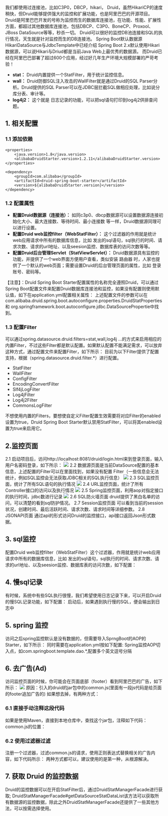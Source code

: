 我们都使用过连接池，比如C3P0，DBCP，hikari， Druid，虽然HikariCP的速度稍快，但Druid能够提供强大的监控和扩展功能，也是阿里巴巴的开源项目。
Druid是阿里巴巴开发的号称为监控而生的数据库连接池，在功能、性能、扩展性方面，都超过其他数据库连接池，包括DBCP、C3P0、BoneCP、Proxool、JBoss DataSource等等，秒杀一切。
Druid可以很好的监控DB池连接和SQL的执行情况，天生就是针对监控而生的DB连接池。
Spring Boot默认数据源HikariDataSource与JdbcTemplate中已经介绍		Spring Boot 2.x默认使用Hikari数据源，可以说Hikari与Driud都是当前Java Web上最优秀的数据源。
而Druid已经在阿里巴巴部署了超过600个应用，经过好几年生产环境大规模部署的严苛考验！

- **stat：** Druid内置提供一个StatFilter，用于统计监控信息。
- **wall：** Druid防御SQL注入攻击的WallFilter就是通过Druid的SQL Parser分析。Druid提供的SQL Parser可以在JDBC层拦截SQL做相应处理，比如说分库分表、审计等。
- **log4j2：** 这个就是 日志记录的功能，可以把sql语句打印到log4j2供排查问题。
## 1. 相关配置
### 1.1 添加依赖

```
<properties>
    <java.version>1.8</java.version>
    <alibabaDruidStarter.version>1.2.11</alibabaDruidStarter.version>
</properties>

<dependency>
    <groupId>com.alibaba</groupId>
    <artifactId>druid-spring-boot-starter</artifactId>
    <version>${alibabaDruidStarter.version}</version>
</dependency>
```
### 1.2 配置属性

- **配置Druid数据源（连接池）：** 如同c3p0、dbcp数据源可以设置数据源连接初始化大小、最大连接数、等待时间、最小连接数 等一样，Druid数据源同理可以进行设置。
- **配置Druid web监控filter（WebStatFilter）：** 这个过滤器的作用就是统计web应用请求中所有的数据库信息，比如 发出的sql语句，sql执行的时间、请求次数、请求的url地址、以及seesion监控、数据库表的访问次数等等。
- **配置Druid后台管理Servlet（StatViewServlet）：** Druid数据源具有监控的功能，并提供了一个web界面方便用户查看，类似安装 路由器 时，人家也提供了一个默认的web页面；需要设置Druid的后台管理页面的属性，比如 登录账号、密码等。

【注意】：Druid Spring Boot Starter配置属性的名称完全遵照Druid，可以通过Spring Boot配置文件来配置Druid数据库连接池和监控，如果没有配置则使用默认值，如下在application.yml配置相关属性：
上述配置文件的参数可以在com.alibaba.druid.spring.boot.autoconfigure.properties.DruidStatProperties和 org.springframework.boot.autoconfigure.jdbc.DataSourcePropertie中找到。
### 1.3 配置Filter
可以通过spring.datasource.druid.filters=stat,wall,log4j ...的方式来启用相应的内置Filter，不过这些Filter都是默认配置。如果默认配置不能满足需求，可以放弃这种方式，通过配置文件来配置Filter，如下所示：
目前为以下Filter提供了配置支持，根据（spring.datasource.druid.filter.*）进行配置。

- StatFilter
- WallFilter
- ConfigFilter
- EncodingConvertFilter
- Slf4jLogFilter
- Log4jFilter
- Log4j2Filter
- CommonsLogFilter

不想使用内置的Filters，要想使自定义Filter配置生效需要将对应Filter的enabled设置为true，Druid Spring Boot Starter默认禁用StatFilter，可以将其enabled设置为true来启用它。
## 2.监控页面
2.1 启动项目后，访问http://localhost:8081/druid/login.html来到登录页面，输入用户名密码登录，如下所示：
![](https://cdn.nlark.com/yuque/0/2023/png/12547636/1680686497780-9e5bbf30-66b8-42a6-8121-8f302585b541.png#averageHue=%23f1f1f1&clientId=uaf18a025-a18a-4&from=paste&id=ub23bde57&originHeight=539&originWidth=1080&originalType=url&ratio=2&rotation=0&showTitle=false&status=done&style=none&taskId=uf641b930-c515-4412-ae4a-e00bbaf0d0d&title=)
2.2 数据源页面是当前DataSource配置的基本信息，上述配置的Filter可以在里面找到，如果没有配置 Filter（一些信息会无法统计，例如SQL监控会无法获取JDBC相关的SQL执行信息）
![](https://cdn.nlark.com/yuque/0/2023/png/12547636/1680686497783-cb221a67-19c8-4f2e-8165-b69d81e289f0.png#averageHue=%23f9f7f6&clientId=uaf18a025-a18a-4&from=paste&id=ue727709e&originHeight=478&originWidth=1080&originalType=url&ratio=2&rotation=0&showTitle=false&status=done&style=none&taskId=u7fa6d21d-2d08-4020-aab4-96752833396&title=)
2.3 SQL监控页面，统计了所有SQL语句的执行情况
![](https://cdn.nlark.com/yuque/0/2023/png/12547636/1680686497780-9375c44d-37c6-42dc-9344-192982dcbf90.png#averageHue=%23f1f1f0&clientId=uaf18a025-a18a-4&from=paste&id=u0cadeec9&originHeight=101&originWidth=1080&originalType=url&ratio=2&rotation=0&showTitle=false&status=done&style=none&taskId=ubf92268d-70b2-4d19-80d9-02a7887bb90&title=)
2.4 URL监控页面，统计了所有Controller接口的访问以及执行情况
![](https://cdn.nlark.com/yuque/0/2023/png/12547636/1680686497794-a1b5a3f7-d24c-4f64-bd17-259358b45c01.png#averageHue=%23f1f1f1&clientId=uaf18a025-a18a-4&from=paste&id=ucf6df3cb&originHeight=110&originWidth=1080&originalType=url&ratio=2&rotation=0&showTitle=false&status=done&style=none&taskId=uf7fb1bd9-ed7e-424f-b9a3-3102fd30532&title=)
2.5 Spring监控页面，利用aop对指定接口的执行时间，jdbc数进行记录
![](https://cdn.nlark.com/yuque/0/2023/png/12547636/1680686498215-553d10cc-5327-4f75-a90d-93415efdfe2c.png#averageHue=%23f5f4f4&clientId=uaf18a025-a18a-4&from=paste&id=u9121de63&originHeight=135&originWidth=1080&originalType=url&ratio=2&rotation=0&showTitle=false&status=done&style=none&taskId=u15eab718-871c-4984-9e85-f3dc22024e6&title=)
2.6 SQL防火墙页面
druid提供了黑白名单的访问，可以清楚的看到sql防护情况。
2.7 Session监控页面
可以看到当前的session状况，创建时间、最后活跃时间、请求次数、请求时间等详细参数。
2.8 JSONAPI页面
通过api的形式访问Druid的监控接口，api接口返回Json形式数据。
## 3. sql监控
配置Druid web监控filter（WebStatFilter）这个过滤器，作用就是统计web应用请求中所有的数据库信息，比如 发出的sql语句，sql执行的时间、请求次数、请求的url地址、以及seesion监控、数据库表的访问次数，如下配置：
## 4. 慢sql记录
有时候，系统中有些SQL执行很慢，我们希望使用日志记录下来，可以开启Druid的慢SQL记录功能，如下配置：
启动后，如果遇到执行慢的SQL，便会输出到日志中
## 5. spring 监控
访问之后spring监控默认是没有数据的，但需要导入SprngBoot的AOP的Starter，如下所示：
同时需要在application.yml按如下配置:
Spring监控AOP切入点，如com.springboot.template.dao.*,配置多个英文逗号分隔
## 6. 去广告(Ad)
访问监控页面的时候，你可能会在页面底部（footer）看到阿里巴巴的广告，如下所示：
![](https://cdn.nlark.com/yuque/0/2023/png/12547636/1680686498298-2dfb85fc-1df5-4331-a5eb-80e51be31522.png#averageHue=%23535758&clientId=uaf18a025-a18a-4&from=paste&id=u6715440e&originHeight=145&originWidth=1080&originalType=url&ratio=2&rotation=0&showTitle=false&status=done&style=none&taskId=ud80a0213-b090-4681-ba1b-193a6587581&title=)
原因：引入的druid的jar包中的common.js(里面有一段js代码是给页面的footer追加广告的)
如果想去掉，有两种方式：
### 6.1 直接手动注释这段代码
如果是使用Maven，直接到本地仓库中，查找这个jar包，注释如下代码：
common.js的位置：
### 6.2 使用过滤器过滤
注册一个过滤器，过滤common.js的请求，使用正则表达式替换相关的广告内容，如下代码所示：
两种方式都可以，建议使用的是第一种，从根源解决。
## 7. 获取 Druid 的监控数据
Druid的监控数据可以在开启StatFilter后，通过DruidStatManagerFacade进行获取;
DruidStatManagerFacade#getDataSourceStatDataList该方法可以获取所有数据源的监控数据，除此之外DruidStatManagerFacade还提供了一些其他方法，可以按需选择使用。

